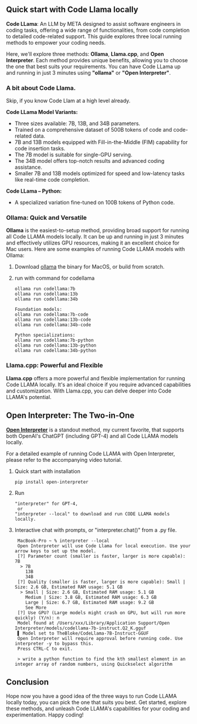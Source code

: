 ## Quick start with Code Llama locally

**Code LLama**: An LLM by META designed to assist software engineers in coding tasks, offering a wide range of functionalities, from code completion to detailed code-related support. This guide explores three local running methods to empower your coding needs.

Here, we'll explore three methods: **Ollama**, **Llama.cpp**, and **Open Interpreter**. Each method provides unique benefits, allowing you to choose the one that best suits your requirements. You can have Code LLama up and running in just 3 minutes using **"ollama"** or **"Open Interpreter"**.

### A bit about Code Llama. 
Skip, if you know Code Llam at a high level already. 

**Code LLama Model Variants:**
- Three sizes available: 7B, 13B, and 34B parameters.
- Trained on a comprehensive dataset of 500B tokens of code and code-related data.
- 7B and 13B models equipped with Fill-in-the-Middle (FIM) capability for code insertion tasks.
- The 7B model is suitable for single-GPU serving.
- The 34B model offers top-notch results and advanced coding assistance.
- Smaller 7B and 13B models optimized for speed and low-latency tasks like real-time code completion.

**Code LLama – Python:**
- A specialized variation fine-tuned on 100B tokens of Python code.

### Ollama: Quick and Versatile

**Ollama** is the easiest-to-setup method, providing broad support for running all Code LLAMA models locally. It can be up and running in just 3 minutes and effectively utilizes GPU resources, making it an excellent choice for Mac users. Here are some examples of running Code LLAMA models with Ollama:

1. Download [ollama](https://ollama.ai/download) the binary for MacOS, or build from scratch. 
2. run with command for codellama
   
    ```
    ollama run codellama:7b
    ollama run codellama:13b
    ollama run codellama:34b

    Foundation models:
    ollama run codellama:7b-code
    ollama run codellama:13b-code
    ollama run codellama:34b-code

    Python specializations:
    ollama run codellama:7b-python
    ollama run codellama:13b-python
    ollama run codellama:34b-python
    ```

### Llama.cpp: Powerful and Flexible

**Llama.cpp** offers a more powerful and flexible implementation for running Code LLAMA locally. It's an ideal choice if you require advanced capabilities and customization. With Llama.cpp, you can delve deeper into Code LLAMA's potential.

## Open Interpreter: The Two-in-One 

**[Open Interpreter](https://github.com/KillianLucas/open-interpreter)** is a standout method, my current favorite, that supports both OpenAI's ChatGPT (including GPT-4) and all Code LLAMA models locally. 

For a detailed example of running Code LLAMA with Open Interpreter, please refer to the accompanying video tutorial.

1. Quick start with installation
   
   ```
   pip install open-interpreter
   ```
3. Run

   ```
   "interpreter" for GPT-4,
    or
   "interpreter --local" to download and run CODE LLAMA models locally.
   ```
5. Interactive chat with prompts, or "interpreter.chat()" from a .py file. 

   ```
    MacBook-Pro ~ % interpreter --local
    Open Interpreter will use Code Llama for local execution. Use your arrow keys to set up the model.                                                            
    [?] Parameter count (smaller is faster, larger is more capable): 7B
     > 7B
       13B
       34B
    [?] Quality (smaller is faster, larger is more capable): Small | Size: 2.6 GB, Estimated RAM usage: 5.1 GB
     > Small | Size: 2.6 GB, Estimated RAM usage: 5.1 GB
       Medium | Size: 3.8 GB, Estimated RAM usage: 6.3 GB
       Large | Size: 6.7 GB, Estimated RAM usage: 9.2 GB
       See More
    [?] Use GPU? (Large models might crash on GPU, but will run more quickly) (Y/n): n
    Model found at /Users/xxx/Library/Application Support/Open Interpreter/models/codellama-7b-instruct.Q2_K.gguf                                         
    ▌ Model set to TheBloke/CodeLlama-7B-Instruct-GGUF                                                                                                          
    Open Interpreter will require approval before running code. Use interpreter -y to bypass this.                                                                
    Press CTRL-C to exit.
                                                                                                                                         
    > write a python function to find the kth smallest element in an integer array of random numbers, using Quickselect algorithm
   ```
## Conclusion

Hope now you have a good idea of the three ways to run Code LLAMA locally today, you can pick the one that suits you best. Get started, explore these methods, and unleash Code LLAMA's capabilities for your coding and experimentation. Happy coding!

